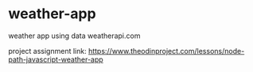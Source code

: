 # weather-app
weather app using data weatherapi.com 


project assignment link: https://www.theodinproject.com/lessons/node-path-javascript-weather-app
